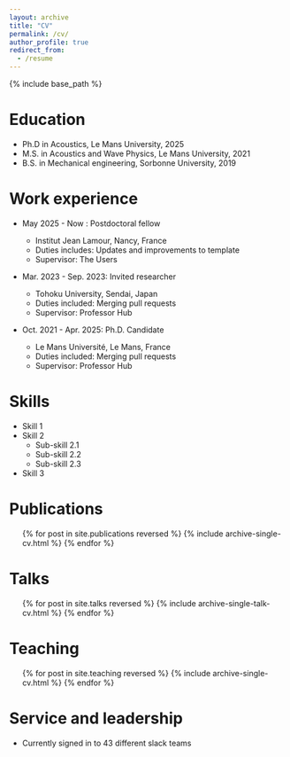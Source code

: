 ```yaml
---
layout: archive
title: "CV"
permalink: /cv/
author_profile: true
redirect_from:
  - /resume
---
```


{% include base_path %}

Education
======
* Ph.D in Acoustics, Le Mans University, 2025 
* M.S. in Acoustics and Wave Physics, Le Mans University, 2021
* B.S. in Mechanical engineering, Sorbonne University, 2019

Work experience
======
* May 2025 - Now : Postdoctoral fellow
  * Institut Jean Lamour, Nancy, France
  * Duties includes: Updates and improvements to template
  * Supervisor: The Users
    
* Mar. 2023 - Sep. 2023: Invited researcher
  * Tohoku University, Sendai, Japan
  * Duties included: Merging pull requests
  * Supervisor: Professor Hub

* Oct. 2021 - Apr. 2025: Ph.D. Candidate
  * Le Mans Université, Le Mans, France
  * Duties included: Merging pull requests
  * Supervisor: Professor Hub
  
Skills
======
* Skill 1
* Skill 2
  * Sub-skill 2.1
  * Sub-skill 2.2
  * Sub-skill 2.3
* Skill 3

Publications
======
  <ul>{% for post in site.publications reversed %}
    {% include archive-single-cv.html %}
  {% endfor %}</ul>
  
Talks
======
  <ul>{% for post in site.talks reversed %}
    {% include archive-single-talk-cv.html  %}
  {% endfor %}</ul>
  
Teaching
======
  <ul>{% for post in site.teaching reversed %}
    {% include archive-single-cv.html %}
  {% endfor %}</ul>
  
Service and leadership
======
* Currently signed in to 43 different slack teams
